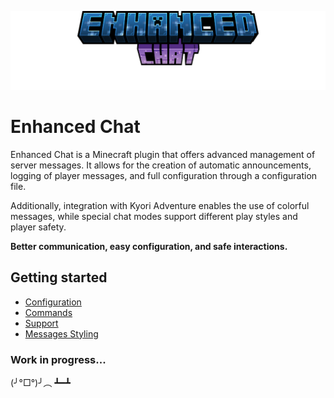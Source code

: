 ![Enhanced Chat](images/title.png)
# Enhanced Chat
Enhanced Chat is a Minecraft plugin that offers advanced management of server messages. It allows for the creation of automatic announcements, logging of player messages, and full configuration through a configuration file. 

Additionally, integration with Kyori Adventure enables the use of colorful messages, while special chat modes support different play styles and player safety.

**Better communication, easy configuration, and safe interactions.**

## Getting started

- [Configuration](#configuration)
- [Commands](#commands)
- [Support](#support)
- [Messages Styling](https://docs.advntr.dev/minimessage/format.html)

### Work in progress...
(╯°□°)╯︵ ┻━┻